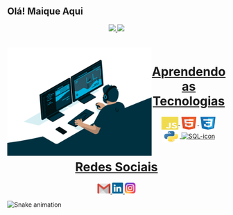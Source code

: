 ## Olá! Maique Aqui


<div align="center">
  <a href="https://github.com/maiquebrauns">
  <img height="180em" src="https://github-readme-stats.vercel.app/api?username=maiquebrauns&show_icons=true&theme=dracula&include_all_commits=true&count_private=true"/>
  <img height="180em" src="https://github-readme-stats.vercel.app/api/top-langs/?username=maiquebrauns&layout=compact&langs_count=7&theme=dracula"/>
</div>
<br>

<div  align="center"> 
  <div style="display: inline_block"><br>
    <img align="left" height="250" alt="coding-time" src="code.gif">
    <h1 align="center">Aprendendo as Tecnologias</h1>
    <img align="center" height="30" width="40" alt="js-icon"  src="https://raw.githubusercontent.com/devicons/devicon/master/icons/javascript/javascript-plain.svg">
    <img align="center" height="30" width="40" alt="html-icon" src="https://raw.githubusercontent.com/devicons/devicon/master/icons/html5/html5-original.svg">
    <img align="center" height="30" width="40" alt="css-icon" src="https://raw.githubusercontent.com/devicons/devicon/master/icons/css3/css3-original.svg">
    <img align="center" height="30" width="40" alt="python-icon" src="https://raw.githubusercontent.com/devicons/devicon/master/icons/python/python-original.svg">
    <img align="center" height="30" width="40" alt="SQL-icon" src="https://www.svgrepo.com/show/255832/sql.svg">
      
   </div>
    
  
  <h1 align="center">Redes Sociais</h1>
    <a href = "mailto: maique.brauns2@gmail.com">
      <img width="30" src="gmail.svg">
    </a>
    <a href = "https://www.linkedin.com/in/maique-brauns-56280b240/">
      <img width="25" src="linkedin.svg">
    </a>
    <a href = "https://www.instagram.com/maiquebrauns/">
      <img width="25" src="instagram.png">
    </a>
</div>
  
![Snake animation](https://github.com/LuigiGF/LuigiGF/blob/output/github-contribution-grid-snake.svg)
